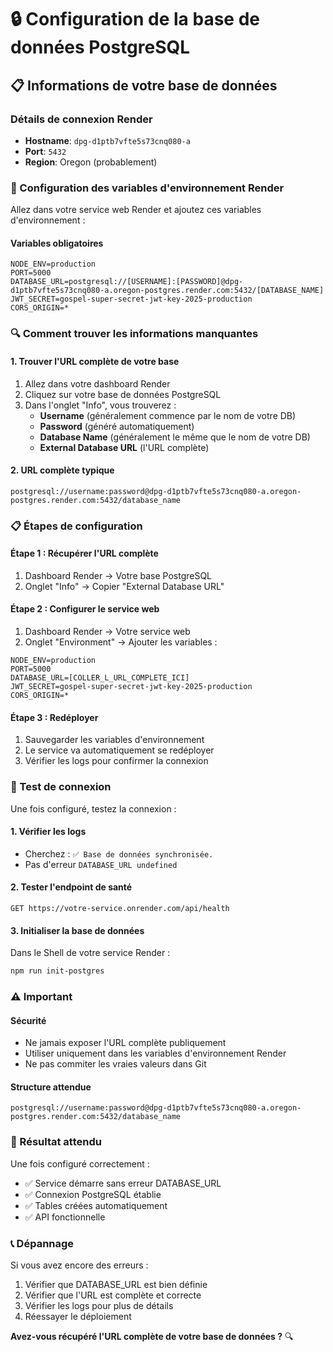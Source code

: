 # 🔒 Configuration de la base de données PostgreSQL

## 📋 Informations de votre base de données

### Détails de connexion Render
- **Hostname**: `dpg-d1ptb7vfte5s73cnq080-a`
- **Port**: `5432`
- **Region**: Oregon (probablement)

### 🔧 Configuration des variables d'environnement Render

Allez dans votre service web Render et ajoutez ces variables d'environnement :

#### Variables obligatoires
```
NODE_ENV=production
PORT=5000
DATABASE_URL=postgresql://[USERNAME]:[PASSWORD]@dpg-d1ptb7vfte5s73cnq080-a.oregon-postgres.render.com:5432/[DATABASE_NAME]
JWT_SECRET=gospel-super-secret-jwt-key-2025-production
CORS_ORIGIN=*
```

### 🔍 Comment trouver les informations manquantes

#### 1. Trouver l'URL complète de votre base
1. Allez dans votre dashboard Render
2. Cliquez sur votre base de données PostgreSQL
3. Dans l'onglet "Info", vous trouverez :
   - **Username** (généralement commence par le nom de votre DB)
   - **Password** (généré automatiquement)
   - **Database Name** (généralement le même que le nom de votre DB)
   - **External Database URL** (l'URL complète)

#### 2. URL complète typique
```
postgresql://username:password@dpg-d1ptb7vfte5s73cnq080-a.oregon-postgres.render.com:5432/database_name
```

### 📋 Étapes de configuration

#### Étape 1 : Récupérer l'URL complète
1. Dashboard Render → Votre base PostgreSQL
2. Onglet "Info" → Copier "External Database URL"

#### Étape 2 : Configurer le service web
1. Dashboard Render → Votre service web
2. Onglet "Environment" → Ajouter les variables :

```
NODE_ENV=production
PORT=5000
DATABASE_URL=[COLLER_L_URL_COMPLETE_ICI]
JWT_SECRET=gospel-super-secret-jwt-key-2025-production
CORS_ORIGIN=*
```

#### Étape 3 : Redéployer
1. Sauvegarder les variables d'environnement
2. Le service va automatiquement se redéployer
3. Vérifier les logs pour confirmer la connexion

### 🧪 Test de connexion

Une fois configuré, testez la connexion :

#### 1. Vérifier les logs
- Cherchez : `✅ Base de données synchronisée.`
- Pas d'erreur `DATABASE_URL undefined`

#### 2. Tester l'endpoint de santé
```
GET https://votre-service.onrender.com/api/health
```

#### 3. Initialiser la base de données
Dans le Shell de votre service Render :
```bash
npm run init-postgres
```

### ⚠️ Important

#### Sécurité
- Ne jamais exposer l'URL complète publiquement
- Utiliser uniquement dans les variables d'environnement Render
- Ne pas commiter les vraies valeurs dans Git

#### Structure attendue
```
postgresql://username:password@dpg-d1ptb7vfte5s73cnq080-a.oregon-postgres.render.com:5432/database_name
```

### 🎯 Résultat attendu

Une fois configuré correctement :
- ✅ Service démarre sans erreur DATABASE_URL
- ✅ Connexion PostgreSQL établie
- ✅ Tables créées automatiquement
- ✅ API fonctionnelle

### 📞 Dépannage

Si vous avez encore des erreurs :
1. Vérifier que DATABASE_URL est bien définie
2. Vérifier que l'URL est complète et correcte
3. Vérifier les logs pour plus de détails
4. Réessayer le déploiement

**Avez-vous récupéré l'URL complète de votre base de données ?** 🔍
